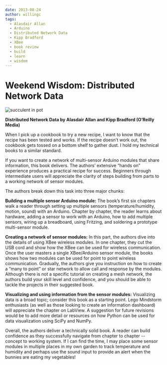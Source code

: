 ```yaml
---
date: 2013-08-24
author: willingc
tags:
  - Alasdair Allan
  - Arduino
  - Distributed Network Data
  - Kipp Bradford
  - XBee
  - book review
  - build
  - learn
  - wisdom
---
```


# Weekend Wisdom: Distributed Network Data

![succulent in pot](/images/2013/08/garden_succulent-225x300.jpg)

**Distributed Network Data by Alasdair Allan and Kipp Bradford (O’Reilly Media)**

When I pick up a cookbook to try a new recipe, I want to know that the recipe
has been tested and works. If the recipe doesn’t work out, the cookbook gets
tossed on a bottom shelf to gather dust. I hold my technical books to a
similar standard.

If you want to create a network of multi-sensor Arduino modules that share
information, this book delivers. The authors’ extensive “hands on” experience
produces a practical recipe for success. Beginners through intermediate users
will appreciate the clarity of steps building from parts to a working network
of sensor modules.

The authors break down this task into three major chunks:

**Building a multiple sensor Arduino module:**
The book’s first six chapters walk a reader through setting up multiple sensors (temperature/humidity,
motion, sound) with an Arduino. Chapter by chapter, the reader learns about
hardware, adding a sensor to work with an Arduino, how to add multiple
sensors, wiring up a breadboard, using Fritzing, and soldering a prototype
multi-sensor module.

**Creating a network of sensor modules:** In this part, the authors dive into
the details of using XBee wireless modules. In one chapter, they cut the USB
cord and show how the XBee can be used for wireless communication. Once the
user masters a single XBee/Arduino sensor module, the books shows how two
modules can be used for point to point wireless communication. Gradually,
the authors give you instruction on how to create a “many to point” or star
network to allow call and response by the modules. Although there is not a
specific tutorial on creating a mesh network, the authors build your skill
level and confidence, and you should be able to tackle the projects in their
suggested book.

**Visualizing and using information from the sensor modules:** Visualizing
data is a broad topic; consider this book as a starting point. Lego
Mindstorm enthusiasts (as well as those looking to create an information
dashboard) will appreciate the chapter on LabView. A suggestion for future
revisions would be to add more detail or resources on how Python can be used
for data visualization using SciPy and NumPy.

Overall, the authors deliver a technically solid book. A reader can build
confidence as they successfully navigate from chapter to chapter -- concept to
working system. If I can find the time, I may place some sensor modules in
multiple places in my own garden to track temperature and humidity and perhaps
use the sound input to provide an alert when the bunnies are eating my
vegetables!
